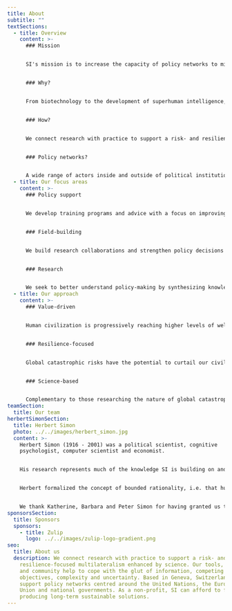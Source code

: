 ```yaml
---
title: About
subtitle: ""
textSections:
  - title: Overview
    content: >-
      ### Mission


      SI's mission is to increase the capacity of policy networks to mitigate global catastrophic risks and build resilience for civilization to flourish.


      ### Why?


      From biotechnology to the development of superhuman intelligence, humanity is facing emerging challenges of unprecedented scale. The existence of future generations with lives worth living depends on our civilization’s ability to safeguard them from global catastrophic risks. But the multilateralism needed to govern these low-probability, high-impact events is out of sight.


      ### How?


      We connect research with practice to support a risk- and resilience-focused multilateralism enhanced by science. Our tools, knowledge and community help to cope with the glut of information, competing objectives, complexity and uncertainty. Based in Geneva, Switzerland, we support policy networks centred around the United Nations, the European Union and national governments. As a non-profit, SI can afford to focus on producing long-term sustainable solutions. 


      ### Policy networks?


      A wide range of actors inside and outside of political institutions contribute to the creation of policy: elected officials, civil servants, academics, civil society, lobbyists and more. It is this dynamic co-creation process SI seeks to support.
  - title: Our focus areas
    content: >-
      ### Policy support


      We develop training programs and advice with a focus on improving the collective capacity of policy networks to exchange information and coordinate in a timely manner.


      ### Field-building


      We build research collaborations and strengthen policy decisions by coordinating a network of longtermist policy actors and researchers who share knowledge and strategic insights.


      ### Research


      We seek to better understand policy-making by synthesizing knowledge, formalizing system dynamics and empirically testing our hypotheses and tools for validity and usefulness.
  - title: Our approach
    content: >-
      ### Value-driven


      Human civilization is progressively reaching higher levels of well-being. Despite shocks, such as large-scale epidemics and world wars, more and more people are living longer and healthier than ever before. Humanity's progress suggests that the future of life could be vast in size and of unprecedented quality. We work to increase the chances of that happening.


      ### Resilience-focused


      Global catastrophic risks have the potential to curtail our civilization's future and or reverse past progress. To build resilience to the most extreme shocks, humanity has to achieve multilateral coordination. We are focused on supporting policy networks contributing to the governance of low-probability high-impact events.


      ### Science-based


      Complementary to those researching the nature of global catastrophic risks, we research the dynamics of the relevant policy networks. We unite knowledge on policy processes, human behaviour and extreme risks to test hypotheses for improving the relationship between research and policy to achieve resilience.
teamSection:
  title: Our team
herbertSimonSection:
  title: Herbert Simon
  photo: ../../images/herbert_simon.jpg
  content: >-
    Herbert Simon (1916 - 2001) was a political scientist, cognitive
    psychologist, computer scientist and economist.


    His research represents much of the knowledge SI is building on and aims to contribute to.


    Herbert formalized the concept of bounded rationality, i.e. that humans make decisions under uncertainty with cognitive constraints. In 1978, he received the Nobel Prize in Economics and a Turing Award in 1975. He is known for having seminally contributed to the fields of behavioural economics, public administration, complexity science and artificial intelligence.


    We thank Katherine, Barbara and Peter Simon for having granted us the honour of naming the Institute for Longterm Governance after their father.
sponsorsSection:
  title: Sponsors
  sponsors:
    - title: Zulip
      logo: ../../images/zulip-logo-gradient.png
seo:
  title: About us
  description: We connect research with practice to support a risk- and
    resilience-focused multilateralism enhanced by science. Our tools, knowledge
    and community help to cope with the glut of information, competing
    objectives, complexity and uncertainty. Based in Geneva, Switzerland, we
    support policy networks centred around the United Nations, the European
    Union and national governments. As a non-profit, SI can afford to focus on
    producing long-term sustainable solutions.
---
```

